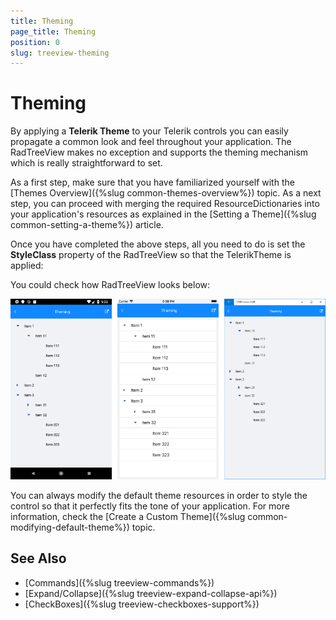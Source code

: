 ```yaml
---
title: Theming
page_title: Theming
position: 0
slug: treeview-theming
---
```


# Theming #

By applying a **Telerik Theme** to your Telerik controls you can easily propagate a common look and feel throughout your application. The RadTreeView makes no exception and supports the theming mechanism which is really straightforward to set. 

As a first step, make sure that you have familiarized yourself with the [Themes Overview]({%slug common-themes-overview%}) topic. As a next step, you can proceed with merging the required ResourceDictionaries into your application's resources as explained in the [Setting a Theme]({%slug common-setting-a-theme%}) article.

Once you have completed the above steps, all you need to do is set the **StyleClass** property of the RadTreeView so that the TelerikTheme is applied:

<snippet id='treeview-styling-theming-xaml' />

You could check how RadTreeView looks below:

![TreeView Theming](../images/treeview_theming.png)

You can always modify the default theme resources in order to style the control so that it perfectly fits the tone of your application. For more information, check the [Create a Custom Theme]({%slug common-modifying-default-theme%}) topic.

## See Also

* [Commands]({%slug treeview-commands%})
* [Expand/Collapse]({%slug treeview-expand-collapse-api%})
* [CheckBoxes]({%slug treeview-checkboxes-support%})